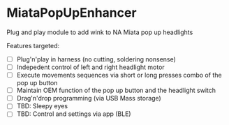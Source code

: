 # MiataPopUpEnhancer
Plug and play module to add wink to NA Miata pop up headlights

Features targeted:
- [ ] Plug'n'play in harness (no cutting, soldering nonsense)
- [ ] Indepedent control of left and right headlight motor
- [ ] Execute movements sequences via short or long presses combo of the pop up button
- [ ] Maintain OEM function of the pop up button and the headlight switch
- [ ] Drag'n'drop programming (via USB Mass storage)
- [ ] TBD: Sleepy eyes
- [ ] TBD: Control and settings via app (BLE)
